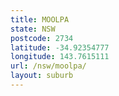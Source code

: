```yaml
---
title: MOOLPA
state: NSW
postcode: 2734
latitude: -34.92354777
longitude: 143.7615111
url: /nsw/moolpa/
layout: suburb
---
```

